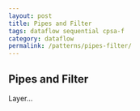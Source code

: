 ```yaml
---
layout: post
title: Pipes and Filter
tags: dataflow sequential cpsa-f
category: dataflow
permalink: /patterns/pipes-filter/
---
```


## Pipes and Filter

Layer...
